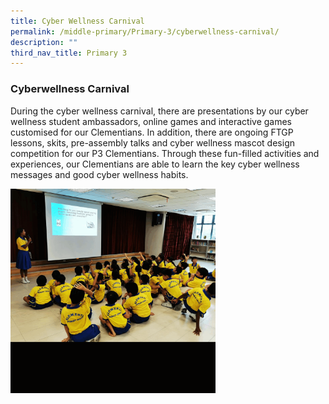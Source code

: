 ```yaml
---
title: Cyber Wellness Carnival
permalink: /middle-primary/Primary-3/cyberwellness-carnival/
description: ""
third_nav_title: Primary 3
---
```

### Cyberwellness Carnival
During the cyber wellness carnival, there are presentations by our cyber wellness student ambassadors, online games and interactive games customised for our Clementians. In addition, there are ongoing FTGP lessons, skits, pre-assembly talks and cyber wellness mascot design competition for our P3 Clementians. Through these fun-filled activities and experiences, our Clementians are able to learn the key cyber wellness messages and good cyber wellness habits.

<img src="/images/Cyber%20Wellness%20p3%20.gif" 
     style="width:65%">